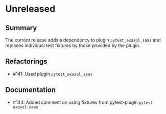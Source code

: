 # Unreleased

## Summary

The current release adds a dependency to plugin `pytest_exasol_saas` and replaces individual test fixtures by those provided by the plugin.

## Refactorings

* #141: Used plugin `pytest_exasol_saas`

## Documentation

* #144: Added comment on using fixtures from pytest-plugin `pytest-exasol-saas`
